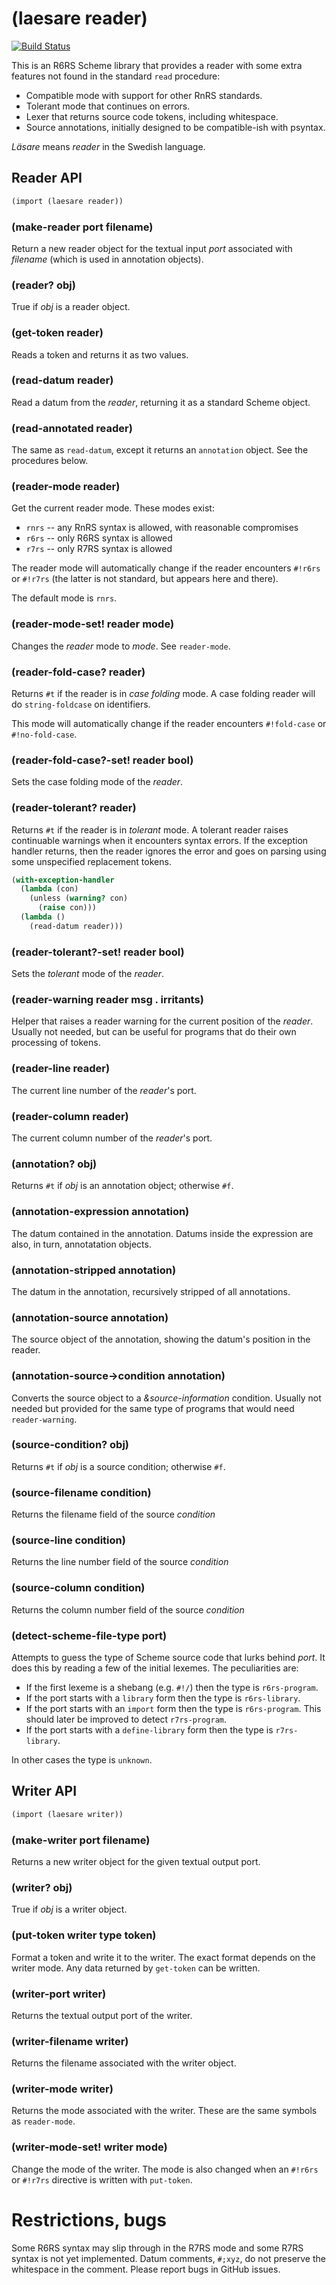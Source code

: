 # (laesare reader)

[![Build Status](https://travis-ci.org/weinholt/laesare.svg?branch=master)](https://travis-ci.org/weinholt/laesare)

This is an R6RS Scheme library that provides a reader with some extra
features not found in the standard `read` procedure:

* Compatible mode with support for other RnRS standards.
* Tolerant mode that continues on errors.
* Lexer that returns source code tokens, including whitespace.
* Source annotations, initially designed to be compatible-ish with
  psyntax.

*Läsare* means *reader* in the Swedish language.

## Reader API

```Scheme
(import (laesare reader))
```

### (make-reader port filename)

Return a new reader object for the textual input *port* associated
with *filename* (which is used in annotation objects).

### (reader? obj)

True if *obj* is a reader object.

### (get-token reader)

Reads a token and returns it as two values.

### (read-datum reader)

Read a datum from the *reader*, returning it as a standard Scheme
object.

### (read-annotated reader)

The same as `read-datum`, except it returns an `annotation` object.
See the procedures below.

### (reader-mode reader)

Get the current reader mode. These modes exist:

* `rnrs` -- any RnRS syntax is allowed, with reasonable compromises
* `r6rs` -- only R6RS syntax is allowed
* `r7rs` -- only R7RS syntax is allowed

The reader mode will automatically change if the reader encounters
`#!r6rs` or `#!r7rs` (the latter is not standard, but appears here and
there).

The default mode is `rnrs`.

### (reader-mode-set! reader mode)

Changes the *reader* mode to *mode*. See `reader-mode`.

### (reader-fold-case? reader)

Returns `#t` if the reader is in *case folding* mode. A case folding
reader will do `string-foldcase` on identifiers.

This mode will automatically change if the reader encounters
`#!fold-case` or `#!no-fold-case`.

### (reader-fold-case?-set! reader bool)

Sets the case folding mode of the *reader*.

### (reader-tolerant? reader)

Returns `#t` if the reader is in *tolerant* mode. A tolerant reader
raises continuable warnings when it encounters syntax errors. If the
exception handler returns, then the reader ignores the error and goes
on parsing using some unspecified replacement tokens.

```Scheme
(with-exception-handler
  (lambda (con)
    (unless (warning? con)
      (raise con)))
  (lambda ()
    (read-datum reader)))
```

### (reader-tolerant?-set! reader bool)

Sets the *tolerant* mode of the *reader*.

### (reader-warning reader msg . irritants)

Helper that raises a reader warning for the current position of the
*reader*. Usually not needed, but can be useful for programs that do
their own processing of tokens.

### (reader-line reader)

The current line number of the *reader*'s port.

### (reader-column reader)

The current column number of the *reader*'s port.

### (annotation? obj)

Returns `#t` if *obj* is an annotation object; otherwise `#f`.

### (annotation-expression annotation)

The datum contained in the annotation. Datums inside the expression
are also, in turn, annotatation objects.

### (annotation-stripped annotation)

The datum in the annotation, recursively stripped of all annotations.

### (annotation-source annotation)

The source object of the annotation, showing the datum's position in
the reader.

### (annotation-source->condition annotation)

Converts the source object to a *&source-information* condition.
Usually not needed but provided for the same type of programs that
would need `reader-warning`.

### (source-condition? obj)

Returns `#t` if *obj* is a source condition; otherwise `#f`.

### (source-filename condition)

Returns the filename field of the source *condition*

### (source-line condition)

Returns the line number field of the source *condition*

### (source-column condition)

Returns the column number field of the source *condition*

### (detect-scheme-file-type port)

Attempts to guess the type of Scheme source code that lurks behind
*port*. It does this by reading a few of the initial lexemes. The
peculiarities are:

* If the first lexeme is a shebang (e.g. `#!/`) then the type is
  `r6rs-program`.
* If the port starts with a `library` form then the type is
  `r6rs-library`.
* If the port starts with an `import` form then the type is
  `r6rs-program`. This should later be improved to detect
  `r7rs-program`.
* If the port starts with a `define-library` form then the type is
  `r7rs-library`.

In other cases the type is `unknown`.

## Writer API

```Scheme
(import (laesare writer))
```

### (make-writer port filename)

Returns a new writer object for the given textual output port.

### (writer? obj)

True if *obj* is a writer object.

### (put-token writer type token)

Format a token and write it to the writer. The exact format depends on
the writer mode. Any data returned by `get-token` can be written.

### (writer-port writer)

Returns the textual output port of the writer.

### (writer-filename writer)

Returns the filename associated with the writer object.

### (writer-mode writer)

Returns the mode associated with the writer. These are the same
symbols as `reader-mode`.

### (writer-mode-set! writer mode)

Change the mode of the writer. The mode is also changed when an
`#!r6rs` or `#!r7rs` directive is written with `put-token`.

# Restrictions, bugs

Some R6RS syntax may slip through in the R7RS mode and some R7RS
syntax is not yet implemented. Datum comments, `#;xyz`, do not
preserve the whitespace in the comment. Please report bugs in GitHub
issues.
